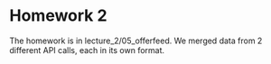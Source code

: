 # Homework 2
The homework is in lecture_2/05_offerfeed.
We merged data from 2 different API calls, each in its own format.
